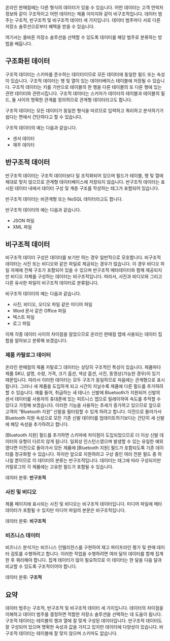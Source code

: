 온라인 판매점에는 다른 형식의 데이터가 있을 수 있습니다. 어떤 데이터는 고객 연락처 정보와 같이 구조적이고 어떤 데이터는 제품 이미지와 같이 비구조적입니다. 데이터 범주는 구조적, 반구조적 및 비구조적 데이터 세 가지입니다. 데이터 범주마다 서로 다른 저장소 솔루션으로부터 혜택을 받을 수 있습니다.

여기서는 올바른 저장소 솔루션을 선택할 수 있도록 데이터를 해당 범주로 분류하는 방법을 배웁니다.

## <a name="structured-data"></a>구조화된 데이터

구조적 데이터는 스키마를 준수하는 데이터이므로 모든 데이터에 동일한 필드 또는 속성이 있습니다. 구조적 데이터는 행 및 열이 있는 데이터베이스 테이블에 저장될 수 있습니다. 구조적 데이터는 키를 기반으로 테이블의 한 행을 다른 테이블의 또 다른 행에 있는 관련 데이터와 관련시킵니다. 구조적 데이터는 스키마가 데이터의 테이블과 테이블의 필드, 둘 사이의 명확한 관계를 정의하므로 관계형 데이터라고도 합니다.

구조적 데이터는 모든 데이터가 동일한 형식을 따르므로 입력하고 쿼리하고 분석하기가 쉽다는 면에서 간단하다고 할 수 있습니다.

구조적 데이터의 예는 다음과 같습니다.
* 센서 데이터
* 재무 데이터

## <a name="semi-structured-data"></a>반구조적 데이터

반구조적 데이터는 구조적 데이터보다 덜 조직화되어 있으며 필드가 테이블, 행 및 열에 제대로 맞지 않으므로 관계형 데이터베이스에 저장되지 않습니다. 반구조적 데이터는 표시된 데이터 내에서 데이터 구성 및 계층 구조를 작성하는 태그가 포함되어 있습니다.  

반구조적 데이터는 비관계형 또는 NoSQL 데이터라고도 합니다.

반구조적 데이터의 예는 다음과 같습니다.
* JSON 파일
* XML 파일

## <a name="unstructured-data"></a>비구조적 데이터

비구조적 데이터 구성은 데이터를 보기만 하는 경우 일반적으로 모호합니다. 비구조적 데이터는 사진 또는 비디오와 같은 파일로 제공되는 경우가 많습니다. 이 경우 비디오 파일 자체에 전체 구조가 포함되어 있을 수 있으며 반구조적 메타데이터와 함께 제공되지만 비디오 자체를 구성하는 데이터는 비구조적입니다. 따라서, 사진과 비디오와 그리고 다른 유사한 파일이 비구조적 데이터로 분류됩니다.

비구조적 데이터의 예는 다음과 같습니다.
* 사진, 비디오, 오디오 파일 같은 미디어 파일
* Word 문서 같은 Office 파일
* 텍스트 파일
* 로그 파일

이제 각종 데이터 사이의 차이점을 알았으므로 온라인 판매점 앱에 사용되는 데이터 집합을 알아보고 분류해 보겠습니다.

### <a name="product-catalog-data"></a>제품 카탈로그 데이터

온라인 판매점의 제품 카탈로그 데이터는 상당히 구조적인 특성이 있습니다. 제품마다 제품 SKU, 설명, 수량, 가격, 크기 옵션, 색상 옵션, 사진, 동영상(가능한 경우)이 있기 때문입니다. 따라서 이러한 데이터는 모두 구조가 동일하므로 처음에는 관계형으로 표시됩니다. 그러나 새 제품을 도입하게 되고 시간이 지날수록 제품에 다른 필드를 추가하려 할 수 있습니다. 예를 들어, 취급하는 새 테니스 신발에 Bluetooth가 지원되어 신발의 센서 데이터를 사용자의 휴대폰에 있는 피트니스 앱으로 릴레이하여 속도를 추적할 수 있다고 가정해 보겠습니다. 이러한 기능을 사용하는 추세가 증가하고 있으므로 앞으로 고객이 “Bluetooth 지원” 신발을 필터링할 수 있게 하려고 합니다. 이전으로 돌아가서 Bluetooth 지원 속성으로 모든 기존 신발 데이터를 업데이트하기보다는 간단히 새 신발에 해당 속성을 추가하려고 합니다.

[Bluetooth 지원] 필드를 추가하면 스키마에 차이점이 도입되었으므로 더 이상 신발 데이터의 유형이 다르지 않게 됩니다. 일회성 인스턴스였으며 발생할 수 있는 유일한 예외였다면 이전으로 돌아가서 모든 제품에 [Bluetooth 지원] 필드가 포함되도록 기존 데이터를 정규화할 수 있습니다. 하지만 앞으로 지원하려고 구상 중인 여러 전문 필드 중 하나일 뿐이므로 이 데이터의 분류는 반구조적입니다. 데이터는 태그에 따라 구성되지만 카탈로그의 각 제품에는 고유한 필드가 포함될 수 있습니다.

데이터 분류: **반구조적**

### <a name="photos-and-videos"></a>사진 및 비디오

제품 페이지에 표시되는 사진 및 비디오는 비구조적 데이터입니다. 미디어 파일에 메타데이터가 포함될 수 있지만 미디어 파일의 본문은 비구조적입니다.

데이터 분류: **비구조적**

### <a name="business-data"></a>비즈니스 데이터

비즈니스 분석가는 비즈니스 인텔리전스를 구현하여 재고 파이프라인 평가 및 판매 데이터 검토를 수행하려고 합니다. 이러한 작업을 수행하려면 여러 달의 데이터를 함께 집계한 후 쿼리해야 합니다. 집계 데이터가 많이 필요하므로 이 데이터는 한 달을 다음 달과 비교할 수 있도록 구조적이어야 합니다.

데이터 분류: **구조적**

## <a name="summary"></a>요약

데이터 범주는 구조적, 반구조적 및 비구조적 데이터 세 가지입니다. 데이터의 차이점을 이해하고 데이터 범주를 결정하면 적합한 저장소 솔루션을 선택하는 데 도움이 됩니다. 구조적 데이터는 테이블의 행과 열에 잘 맞게 구성된 데이터입니다. 반구조적 데이터도 잘 구성되어 있으며 명확한 속성과 값을 가지고 있지만 데이터에 다양성이 있습니다. 비구조적 데이터는 테이블에 잘 맞지 않으며 스키마도 없습니다.
